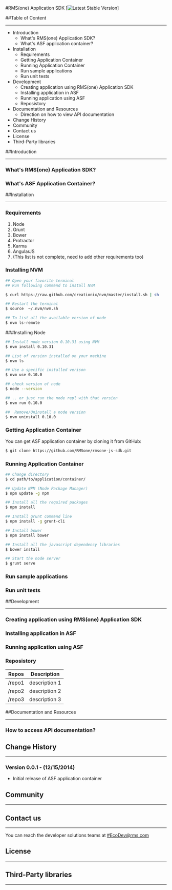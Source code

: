 #RMS(one) Application SDK
[![Latest Stable Version](http://img.shields.io/badge/Latest%20Stable-0.0.1-blue.svg)]

##Table of Content
***
+ Introduction
    + What's RMS(one) Application SDK?
    + What's ASF application container?
+ Installation
    + Requirements
    + Getting Application Container
    + Running Application Container
    + Run sample applications
    + Run unit tests
+ Development
    + Creating application using RMS(one) Application SDK
    + Installing application in ASF
    + Running application using ASF
    + Reposistory
+ Documentation and Resources
    + Direction on how to view API documentation
+ Change History
+ Community
+ Contact us
+ License
+ Third-Party libraries

##Introduction
***
### What's RMS(one) Application SDK?
### What's ASF Application Container?
##Installation
***
### Requirements
1. Node
2. Grunt
3. Bower
4. Protractor
5. Karma
6. AngularJS
7. (This list is not complete, need to add other requirements too)

### Installing NVM

```sh
## Open your favorite terminal
## Run following command to install NVM

$ curl https://raw.github.com/creationix/nvm/master/install.sh | sh

## Restart the terminal
$ source  ~/.nvm/nvm.sh

## To list all the available version of node
$ nvm ls-remote
```
###Installing Node

```sh
## Install node version 0.10.31 using NVM
$ nvm install 0.10.31

## List of version installed on your machine
$ nvm ls

## Use a specific installed verison
$ nvm use 0.10.0

## check version of node
$ node --version

## .. or just run the node repl with that version
$ nvm run 0.10.0

##  Remove/Uninstall a node version
$ nvm uninstall 0.10.0

```
### Getting Application Container
You can get ASF application container by cloning it from GitHub:

```sh
$ git clone https://github.com/RMSone/rmsone-js-sdk.git
```

### Running Application Container
```sh
## Change directory
$ cd path/to/application/container/

## Update NPM (Node Package Manager)
$ npm update -g npm

## Install all the required packages
$ npm install

## Install grunt command line
$ npm install -g grunt-cli

## Install bower
$ npm install bower

## Install all the javascript dependency libraries 
$ bower install

## Start the node server
$ grunt serve
```

### Run sample applications
### Run unit tests


##Development
***
### Creating application using RMS(one) Application SDK
### Installing application in ASF
### Running application using ASF
### Reposistory
|Repos| Description|
| ------------- |:-------------:| 
| /repo1     | description 1 | 
| /repo2     | description 2 | 
| /repo3     | description 3 |

##Documentation and Resources
***
### How to access API documentation?
## Change History
***
### Version 0.0.1 - (12/15/2014)
+ Initial release of ASF application container

## Community
***
## Contact us
***
You can reach the developer solutions teams at <#EcoDev@rms.com>
## License
***
## Third-Party libraries
***